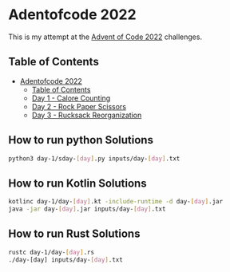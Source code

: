 # Adentofcode 2022
This is my attempt at the [Advent of Code 2022](https://adventofcode.com/2022) challenges.

## Table of Contents
- [Adentofcode 2022](https://adventofcode.com/2022)
  - [Table of Contents](#table-of-contents)
  - [Day 1 - Calore Counting](./day-1)
  - [Day 2 - Rock Paper Scissors](./day-2)
  - [Day 3 - Rucksack Reorganization](./day-3)


## How to run python Solutions

```bash
python3 day-1/sday-[day].py inputs/day-[day].txt
```

## How to run Kotlin Solutions

```bash
kotlinc day-1/day-[day].kt -include-runtime -d day-[day].jar
java -jar day-[day].jar inputs/day-[day].txt
```

## How to run Rust Solutions

```bash
rustc day-1/day-[day].rs
./day-[day] inputs/day-[day].txt
```
